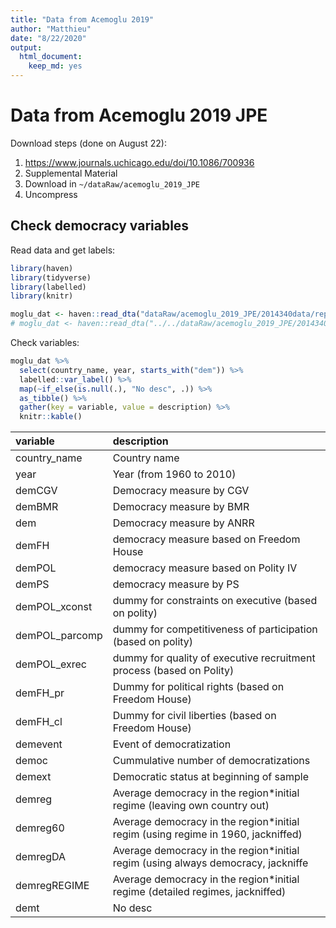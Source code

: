 ```yaml
---
title: "Data from Acemoglu 2019"
author: "Matthieu"
date: "8/22/2020"
output:
  html_document:
    keep_md: yes
---
```




# Data from Acemoglu 2019 JPE

Download steps (done on August 22): 

1. https://www.journals.uchicago.edu/doi/10.1086/700936
2. Supplemental Material
3. Download in `~/dataRaw/acemoglu_2019_JPE`
4. Uncompress

## Check democracy variables

Read data and get labels:


```r
library(haven)
library(tidyverse)
library(labelled)
library(knitr)

moglu_dat <- haven::read_dta("dataRaw/acemoglu_2019_JPE/2014340data/replication_files_ddcg/DDCGdata_final.dta")
# moglu_dat <- haven::read_dta("../../dataRaw/acemoglu_2019_JPE/2014340data/replication_files_ddcg/DDCGdata_final.dta")
```


Check variables:


```r
moglu_dat %>% 
  select(country_name, year, starts_with("dem")) %>% 
  labelled::var_label() %>% 
  map(~if_else(is.null(.), "No desc", .)) %>%
  as_tibble() %>% 
  gather(key = variable, value = description) %>% 
  knitr::kable()
```



|variable       |description                                                                      |
|:--------------|:--------------------------------------------------------------------------------|
|country_name   |Country name                                                                     |
|year           |Year (from 1960 to 2010)                                                         |
|demCGV         |Democracy measure by CGV                                                         |
|demBMR         |Democracy measure by BMR                                                         |
|dem            |Democracy measure by ANRR                                                        |
|demFH          |democracy measure based on Freedom House                                         |
|demPOL         |democracy measure based on Polity IV                                             |
|demPS          |democracy measure by PS                                                          |
|demPOL_xconst  |dummy for constraints on executive (based on polity)                             |
|demPOL_parcomp |dummy for competitiveness of participation (based on polity)                     |
|demPOL_exrec   |dummy for quality of executive recruitment process (based on Polity)             |
|demFH_pr       |Dummy for political rights (based on Freedom House)                              |
|demFH_cl       |Dummy for civil liberties (based on Freedom House)                               |
|demevent       |Event of democratization                                                         |
|democ          |Cummulative number of democratizations                                           |
|demext         |Democratic status at beginning of sample                                         |
|demreg         |Average democracy in the region*initial regime (leaving own country out)         |
|demreg60       |Average democracy in the region*initial regim (using regime in 1960, jackniffed) |
|demregDA       |Average democracy in the region*initial regim (using always democracy, jackniffe |
|demregREGIME   |Average democracy in the region*initial regime (detailed regimes, jackniffed)    |
|demt           |No desc                                                                          |

